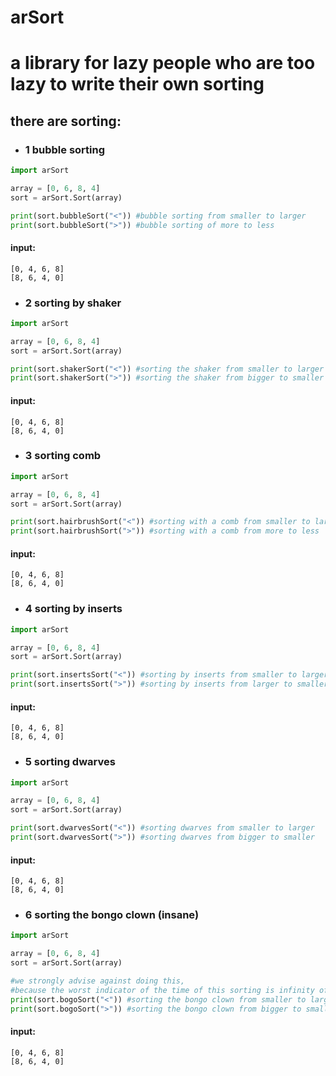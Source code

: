 # arSort
# a library for lazy people who are too lazy to write their own sorting
## there are sorting:
+ ### 1 bubble sorting
```py
import arSort

array = [0, 6, 8, 4]
sort = arSort.Sort(array)

print(sort.bubbleSort("<")) #bubble sorting from smaller to larger
print(sort.bubbleSort(">")) #bubble sorting of more to less
```
#### input:
```
[0, 4, 6, 8]
[8, 6, 4, 0]
```

+ ### 2 sorting by shaker
```py
import arSort

array = [0, 6, 8, 4]
sort = arSort.Sort(array)

print(sort.shakerSort("<")) #sorting the shaker from smaller to larger
print(sort.shakerSort(">")) #sorting the shaker from bigger to smaller
```
#### input:
```
[0, 4, 6, 8]
[8, 6, 4, 0]
```

+ ### 3 sorting comb
```py
import arSort

array = [0, 6, 8, 4]
sort = arSort.Sort(array)

print(sort.hairbrushSort("<")) #sorting with a comb from smaller to larger
print(sort.hairbrushSort(">")) #sorting with a comb from more to less
```
#### input:
```
[0, 4, 6, 8]
[8, 6, 4, 0]
```
+ ### 4 sorting by inserts
```py
import arSort

array = [0, 6, 8, 4]
sort = arSort.Sort(array)

print(sort.insertsSort("<")) #sorting by inserts from smaller to larger
print(sort.insertsSort(">")) #sorting by inserts from larger to smaller
```
#### input:
```
[0, 4, 6, 8]
[8, 6, 4, 0]
```

+ ### 5 sorting dwarves
```py
import arSort

array = [0, 6, 8, 4]
sort = arSort.Sort(array)

print(sort.dwarvesSort("<")) #sorting dwarves from smaller to larger
print(sort.dwarvesSort(">")) #sorting dwarves from bigger to smaller
```
#### input:
```
[0, 4, 6, 8]
[8, 6, 4, 0]
```

+ ### 6 sorting the bongo clown (insane)
```py
import arSort

array = [0, 6, 8, 4]
sort = arSort.Sort(array)

#we strongly advise against doing this, 
#because the worst indicator of the time of this sorting is infinity of seconds.
print(sort.bogoSort("<")) #sorting the bongo clown from smaller to larger
print(sort.bogoSort(">")) #sorting the bongo clown from bigger to smaller
```
#### input:
```
[0, 4, 6, 8]
[8, 6, 4, 0]
```
